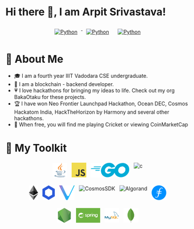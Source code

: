 #  Hi there 👋, I am Arpit Srivastava!

<p align="center">
 <a href="https://twitter.com/fuzious18" target="_blank" rel="noopener noreferrer"> <img src="https://img.shields.io/badge/Twitter-100000?style=for-the-badge&logo=twitter&logoColor=blue" alt="Python" height="40" style="vertical-align:top; margin:10px"> </a>
 <a href="https://www.linkedin.com/in/fuzious/" target="_blank" rel="noopener noreferrer"> <img src="https://img.shields.io/badge/LinkedIn-0077B5?style=for-the-badge&logo=linkedin&logoColor=white" alt="Python" height="40" style="vertical-align:top; margin:10px"></a>
 <a href="mailto:arpitsrivastava2012@gmail.com"> <img src="https://img.shields.io/badge/Gmail-D14836?style=for-the-badge&logo=gmail&logoColor=white" alt="Python" height="40" style="vertical-align:top; margin:10px"></a>
</p> 

# 👦 About Me

-   🎓  I am a fourth year IIIT Vadodara CSE undergraduate.
-   🔨  I am a blockchain - backend developer.
-   💗  I love hackathons for bringing my ideas to life. Check out my org BakaOtaku for these projects.
- 🏆 I have won Neo Frontier Launchpad Hackathon, Ocean DEC, Cosmos Hackatom India, HackTheHorizon by Harmony and several other hackathons.
-   🚀  When free, you will find me playing Cricket or viewing CoinMarketCap


# 🧰 My Toolkit
<p align="center">
<img src="assets/java.svg" alt="VS Code" height="40" style="vertical-align:top; margin:4px">
<img src="https://raw.githubusercontent.com/github/explore/80688e429a7d4ef2fca1e82350fe8e3517d3494d/topics/javascript/javascript.png" alt="Javascript" height="40" style="vertical-align:top; margin:4px">
<img src="assets/go-logo-blue.svg" alt="css" height="40" style="vertical-align:top; margin:4px">
<img src="https://raw.githubusercontent.com/abranhe/programming-languages-logos/30a0ecf99188be99a3c75a00efb5be61eca9c382/src/c/c.svg" alt="c" height="40" style="vertical-align:top; margin:4px">
</p>
<p align="center">
<img src="assets/ethereum.png" alt="Ethereum" height="40" style="vertical-align:top; margin:4px"> 
<img src="assets/chainlink.svg" alt="Chainlink" height="40" style="vertical-align:top; margin:4px">
<img src="assets/vechain.svg" alt="Vechain" height="40" style="vertical-align:top; margin:4px">
<img src="https://cryptologos.cc/logos/cosmos-atom-logo.svg" alt="CosmosSDK" height="40" style="vertical-align:top; margin:4px">
<img src="https://cryptologos.cc/logos/algorand-algo-logo.svg?v=018" alt="Algorand" height="40" style="vertical-align:top; margin:4px">
<img src="assets/filecoin.svg" alt="Filecoin" height="40" style="vertical-align:top; margin:4px">
</p>
<p align="center">
<img src="https://raw.githubusercontent.com/github/explore/80688e429a7d4ef2fca1e82350fe8e3517d3494d/topics/nodejs/nodejs.png" alt="nodejs" height="40" style="vertical-align:top; margin:4px">
<img src="assets/spring.jpg" alt="spring-boot" height="40" style="vertical-align:top; margin:4px">
<img src="https://raw.githubusercontent.com/devicons/devicon/2809b567852a4648062a2d3e7c1c531367458c0b/icons/mysql/mysql-original-wordmark.svg" alt="mySQL" height="40" style="vertical-align:top; margin:4px">

<img src="assets/mongodb.svg" alt="mongodb" height="40" style="vertical-align:top; margin:4px">
</p>


